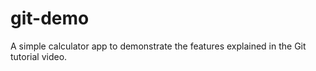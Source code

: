 # git-demo

A simple calculator app to demonstrate the features explained in the Git tutorial video.


